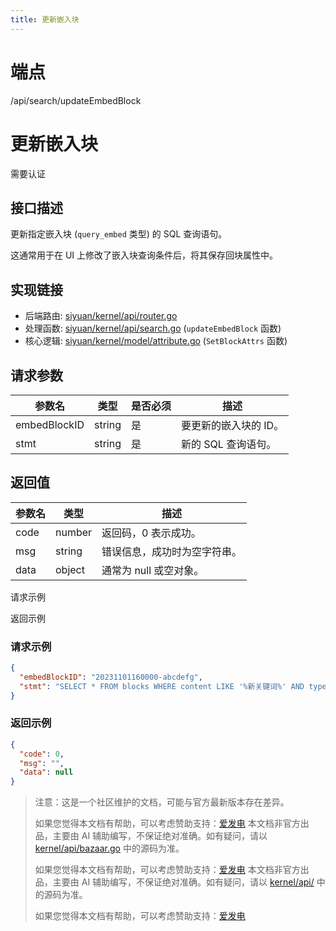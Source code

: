 ```yaml
---
title: 更新嵌入块
---
```

# 端点

/api/search/updateEmbedBlock

# 更新嵌入块

需要认证

## 接口描述

更新指定嵌入块 (`query_embed` 类型) 的 SQL 查询语句。

这通常用于在 UI 上修改了嵌入块查询条件后，将其保存回块属性中。

## 实现链接

-   后端路由: [siyuan/kernel/api/router.go](https://github.com/siyuan-note/siyuan/blob/master/kernel/api/router.go)
-   处理函数: [siyuan/kernel/api/search.go](https://github.com/siyuan-note/siyuan/blob/master/kernel/api/search.go) (`updateEmbedBlock` 函数)
-   核心逻辑: [siyuan/kernel/model/attribute.go](https://github.com/siyuan-note/siyuan/blob/master/kernel/model/attribute.go) (`SetBlockAttrs` 函数)

## 请求参数

| 参数名 | 类型 | 是否必须 | 描述 |
| --- | --- | --- | --- |
| embedBlockID | string | 是 | 要更新的嵌入块的 ID。 |
| stmt | string | 是 | 新的 SQL 查询语句。 |

## 返回值

| 参数名 | 类型 | 描述 |
| --- | --- | --- |
| code | number | 返回码，0 表示成功。 |
| msg | string | 错误信息，成功时为空字符串。 |
| data | object | 通常为 null 或空对象。 |

请求示例

返回示例

### 请求示例

```json
{
  "embedBlockID": "20231101160000-abcdefg",
  "stmt": "SELECT * FROM blocks WHERE content LIKE '%新关键词%' AND type = 'p' ORDER BY created DESC LIMIT 20"
}
```

### 返回示例

```json
{
  "code": 0,
  "msg": "",
  "data": null
}
```

> 注意：这是一个社区维护的文档，可能与官方最新版本存在差异。
> 
> 如果您觉得本文档有帮助，可以考虑赞助支持：[爱发电](https://afdian.com/a/leolee9086?tab=feed)
> 本文档非官方出品，主要由 AI 辅助编写，不保证绝对准确。如有疑问，请以 [kernel/api/bazaar.go](https://github.com/siyuan-note/siyuan/blob/master/kernel/api/bazaar.go) 中的源码为准。
> 
> 如果您觉得本文档有帮助，可以考虑赞助支持：[爱发电](https://afdian.com/a/leolee9086?tab=feed)
> 本文档非官方出品，主要由 AI 辅助编写，不保证绝对准确。如有疑问，请以 [kernel/api/](https://github.com/siyuan-note/siyuan/blob/master/kernel/api/) 中的源码为准。
> 
> 如果您觉得本文档有帮助，可以考虑赞助支持：[爱发电](https://afdian.com/a/leolee9086?tab=feed)
